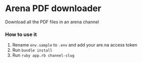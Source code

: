 # Arena PDF downloader

Download all the PDF files in an arena channel

### How to use it

1. Rename `env.sample` to `.env` and add your are.na access token
2. Run `bundle install`
3. Run `ruby app.rb channel-slug`
